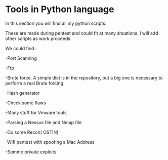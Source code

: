 Tools in Python  language
=========================

In this section you will find all my python scripts.

These are made during pentest and could fit at many situations. I will add other scripts as work proceeds

We could find : 

-Port Scanning
              
-Ftp
              
-Brute force. A simple dict is in the repository, but a big one is necessary to perform a real Brute forcing
              
-Hash generator
                
-Check some flaws
               
-Many stuff for Vmware tools
               
-Parsing a Nessus file and Nmap file
                
-Do some Recon( OSTIN)
               
-Wifi pentest with spoofing a Mac Address

-Somme private exploits
 
                

